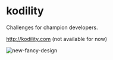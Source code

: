 kodility
========

Challenges for champion developers.

http://kodility.com (not available for now)

![new-fancy-design](https://cloud.githubusercontent.com/assets/327434/4826670/9b414c88-5f72-11e4-9254-0af556e546f0.png)
